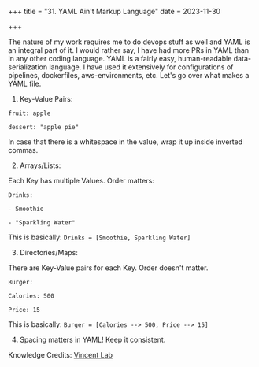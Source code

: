 +++
title = "31. YAML Ain't Markup Language"
date = 2023-11-30

+++

The nature of my work requires me to do devops stuff as well and YAML is an integral part of it. I would rather say, I have had more PRs in YAML than in any other coding language. YAML is a fairly easy, human-readable data-serialization language. I have used it extensively for configurations of pipelines, dockerfiles, aws-environments, etc. Let's go over what makes a YAML file.

1. Key-Value Pairs:

`fruit: apple` 

`dessert: "apple pie"`

In case that there is a whitespace in the value, wrap it up inside inverted commas.


2. Arrays/Lists:

Each Key has multiple Values. Order matters:

`Drinks:` 

   `- Smoothie`

   `- "Sparkling Water"`

This is basically: `Drinks = [Smoothie, Sparkling Water]`

3. Directories/Maps:

There are Key-Value pairs for each Key. Order doesn't matter.

`Burger:`

   `Calories: 500`

   `Price: 15`

This is basically: `Burger = [Calories --> 500, Price --> 15]`


4. Spacing matters in YAML! Keep it consistent.

Knowledge Credits: [Vincent Lab](https://www.youtube.com/watch?v=0fbnyS_lHW4)